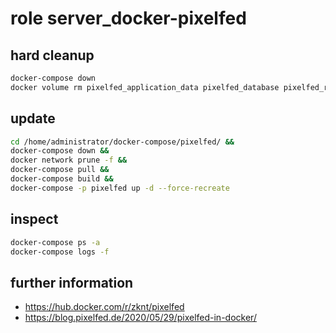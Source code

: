 # role server_docker-pixelfed

## hard cleanup
```bash
docker-compose down
docker volume rm pixelfed_application_data pixelfed_database pixelfed_redis_data
```

## update
```bash 
cd /home/administrator/docker-compose/pixelfed/ &&
docker-compose down &&
docker network prune -f &&
docker-compose pull &&
docker-compose build &&
docker-compose -p pixelfed up -d --force-recreate
```

## inspect 

```bash
docker-compose ps -a
docker-compose logs -f
```

## further information
- https://hub.docker.com/r/zknt/pixelfed
- https://blog.pixelfed.de/2020/05/29/pixelfed-in-docker/